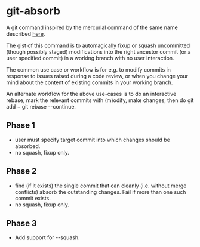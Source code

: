 # git-absorb

A git command inspired by the mercurial command of the same name described
[here](https://groups.google.com/forum/#!topic/mozilla.dev.version-control).

The gist of this command is to automagically fixup or squash uncommitted (though
possibly staged) modifications into the right ancestor commit (or a user
specified commit) in a working branch with no user interaction.

The common use case or workflow is for e.g. to modify commits in response to
issues raised during a code review, or when you change your mind about the
content of existing commits in your working branch.

An alternate workflow for the above use-cases is to do an interactive rebase,
mark the relevant commits with (m)odify, make changes, then do git add + git
rebase --continue.

## Phase 1
* user must specify target commit into which changes should be absorbed.
* no squash, fixup only.

## Phase 2
* find (if it exists) the single commit that can cleanly (i.e. without merge
  conflicts) absorb the outstanding changes. Fail if more than one such commit
  exists.
* no squash, fixup only.

## Phase 3
* Add support for --squash.
